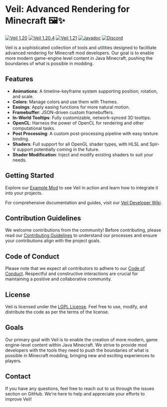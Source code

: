# Veil: Advanced Rendering for Minecraft 🖼️✨

[![Veil 1.20](https://img.shields.io/maven-metadata/v?metadataUrl=https%3A%2F%2Fmaven.blamejared.com%2Ffoundry%2Fveil%2FVeil-common-1.20.1%2Fmaven-metadata.xml&label=Veil%201.20)](https://maven.blamejared.com/foundry/veil/Veil-common-1.20.1/)
[![Veil 1.20.4](https://img.shields.io/maven-metadata/v?metadataUrl=https%3A%2F%2Fmaven.blamejared.com%2Ffoundry%2Fveil%2FVeil-common-1.20.4%2Fmaven-metadata.xml&label=Veil%201.20.4)](https://maven.blamejared.com/foundry/veil/Veil-common-1.20.4/)
[![Veil 1.21](https://img.shields.io/maven-metadata/v?metadataUrl=https%3A%2F%2Fmaven.blamejared.com%2Ffoundry%2Fveil%2Fveil-common-1.21%2Fmaven-metadata.xml&label=Veil%201.21)](https://maven.blamejared.com/foundry/veil/veil-common-1.21/)
[![Javadoc](https://img.shields.io/badge/javadoc-latest-blue)](https://foundrymc.github.io/Veil/)
[![Discord](https://img.shields.io/discord/1022254439836430386.svg?label=Discord&color=blue)](https://discord.com/invite/2aqTX9QWKU)

Veil is a sophisticated collection of tools and utilities designed to facilitate advanced rendering for Minecraft mod
developers. Our goal is to enable more modern game-engine level content in Java Minecraft, pushing the boundaries of
what is possible in modding.

## Features

- **Animations**: A timeline-keyframe system supporting position, rotation, and scale.
- **Colors**: Manage colors and use them with Themes.
- **Easings**: Apply easing functions for more natural motion.
- **Framebuffer**: JSON-driven custom framebuffers.
- **In-World Tooltips**: Fully customizable, network-synced 3D tooltips.
- **OpenCL**: Harness the power of OpenCL for rendering and other computational tasks.
- **Post Processing**: A custom post-processing pipeline with easy texture binding.
- **Shaders**: Full support for all OpenGL shader types, with HLSL and Spir-V support potentially coming in the future.
- **Shader Modification**: Inject and modify existing shaders to suit your needs.

## Getting Started

Explore our [Example Mod](https://github.com/FoundryMC/veil-example-mod) to see Veil in action and learn how to
integrate it into your projects.

For comprehensive documentation and guides, visit our [Veil Developer Wiki](https://github.com/FoundryMC/Veil/wiki).

## Contribution Guidelines

We welcome contributions from the community! Before contributing, please read
our [Contributing Guidelines](CONTRIBUTING.md) to understand our processes and ensure your contributions align with the
project goals.

## Code of Conduct

Please note that we expect all contributors to adhere to our [Code of Conduct](CODE_OF_CONDUCT.md). Respectful and
constructive interactions are crucial for maintaining a positive and collaborative community.

## License

Veil is licensed under the [LGPL License](LICENSE). Feel free to use, modify, and distribute the code as per the terms
of the license.

## Goals

Our primary goal with Veil is to enable the creation of more modern, game engine-level content within Java Minecraft. We
strive to provide mod developers with the tools they need to push the boundaries of what is possible in Minecraft
modding, bringing new and exciting experiences to players.

## Contact

If you have any questions, feel free to reach out to us through the issues section on GitHub. We're here to help and
appreciate your efforts to improve Veil!
